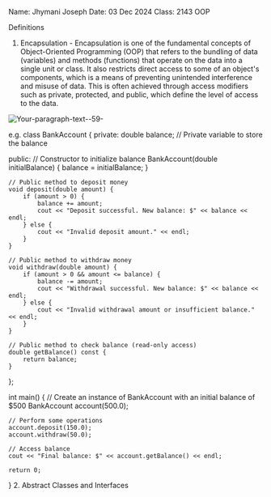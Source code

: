 Name: Jhymani Joseph
Date: 03 Dec 2024
Class: 2143 OOP

Definitions

1.  Encapsulation - Encapsulation is one of the fundamental concepts of Object-Oriented Programming (OOP) that refers to the bundling of data (variables) and methods (functions) that operate on the data into a single unit or class. It also restricts direct access to some of an object's components, which is a means of preventing unintended interference and misuse of data. This is often achieved through access modifiers such as private, protected, and public, which define the level of access to the data.
   
![Your-paragraph-text--59-](https://github.com/user-attachments/assets/c9e96748-dfa7-42b0-b7b9-94e577e3ebc6)

e.g.
class BankAccount {
private:
    double balance;  // Private variable to store the balance

public:
    // Constructor to initialize balance
    BankAccount(double initialBalance) {
        balance = initialBalance;
    }

    // Public method to deposit money
    void deposit(double amount) {
        if (amount > 0) {
            balance += amount;
            cout << "Deposit successful. New balance: $" << balance << endl;
        } else {
            cout << "Invalid deposit amount." << endl;
        }
    }

    // Public method to withdraw money
    void withdraw(double amount) {
        if (amount > 0 && amount <= balance) {
            balance -= amount;
            cout << "Withdrawal successful. New balance: $" << balance << endl;
        } else {
            cout << "Invalid withdrawal amount or insufficient balance." << endl;
        }
    }

    // Public method to check balance (read-only access)
    double getBalance() const {
        return balance;
    }
};

int main() {
    // Create an instance of BankAccount with an initial balance of $500
    BankAccount account(500.0);

    // Perform some operations
    account.deposit(150.0);
    account.withdraw(50.0);

    // Access balance
    cout << "Final balance: $" << account.getBalance() << endl;

    return 0;
} 
2. Abstract Classes and Interfaces 


